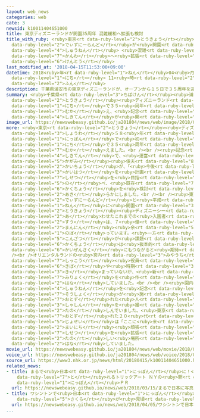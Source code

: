 ```yaml
---
layout: web_news
categories: web
cate: 3
newsid: k10011404651000
title: 東京ディズニーランドが開園35周年 混雑緩和へ拡張も検討
title_with_ruby: <ruby>東京<rt data-ruby-level="2">とうきょう</rt></ruby><ruby>ディズニーランド<rt
  data-ruby-level="2">でぃずにーらんど</rt></ruby>が<ruby>開園<rt data-ruby-level="3">かいえん</rt></ruby>35<ruby>周年<rt
  data-ruby-level="4">しゅうねん</rt></ruby> <ruby>混雑<rt data-ruby-level="5">こんざつ</rt></ruby><ruby>緩和<rt
  data-ruby-level="7">かんわ</rt></ruby>へ<ruby>拡張<rt data-ruby-level="6">かくちょう</rt></ruby>も<ruby>検討<rt
  data-ruby-level="6">けんとう</rt></ruby>
last_modified_at: '2018-04-15T11:53:00+09:00'
datetime: 2018<ruby>年<rt data-ruby-level="1">ねん</rt></ruby>04<ruby>月<rt data-ruby-level="1">がつ</rt></ruby>15<ruby>日<rt
  data-ruby-level="1">にち</rt></ruby> 11<ruby>時<rt data-ruby-level="2">じ</rt></ruby>53<ruby>分<rt
  data-ruby-level="2">ふん</rt></ruby>
description: 千葉県浦安市の東京ディズニーランドが、オープンから１５日で３５周年を迎え、記念の式典が開かれました。
summary: <ruby>千葉県<rt data-ruby-level="3">ちばけん</rt></ruby><ruby>浦安市<rt data-ruby-level="7">うらやすし</rt></ruby>の<ruby>東京<rt
  data-ruby-level="2">とうきょう</rt></ruby><ruby>ディズニーランド<rt data-ruby-level="2">でぃずにーらんど</rt></ruby>が、オープンから１５<ruby>日<rt
  data-ruby-level="1">にち</rt></ruby>で３５<ruby>周年<rt data-ruby-level="4">しゅうねん</rt></ruby>を<ruby>迎<rt
  data-ruby-level="7">むか</rt></ruby>え、<ruby>記念<rt data-ruby-level="4">きねん</rt></ruby>の<ruby>式典<rt
  data-ruby-level="4">しきてん</rt></ruby>が<ruby>開<rt data-ruby-level="3">ひら</rt></ruby>かれました。
image_url: https://newswebeasy.github.io/ja201804/news/web/image/2018/04/15/K10011404651_1804151147_1804151153_01_02.jpg
more: <ruby>東京<rt data-ruby-level="2">とうきょう</rt></ruby><ruby>ディズニーランド<rt data-ruby-level="2">でぃずにーらんど</rt></ruby>は、<ruby>昭和<rt
  data-ruby-level="3">しょうわ</rt></ruby>５８<ruby>年<rt data-ruby-level="1">ねん</rt></ruby>に<ruby>日本<rt
  data-ruby-level="1">にっぽん</rt></ruby>で<ruby>初<rt data-ruby-level="4">はじ</rt></ruby>めてのテーマパークとしてオープンし、１５<ruby>日<rt
  data-ruby-level="1">にち</rt></ruby>で３５<ruby>周年<rt data-ruby-level="4">しゅうねん</rt></ruby>を<ruby>迎<rt
  data-ruby-level="7">むか</rt></ruby>えました。<br /><br /><ruby>記念<rt data-ruby-level="4">きねん</rt></ruby>の<ruby>式典<rt
  data-ruby-level="4">しきてん</rt></ruby>で、<ruby>運営<rt data-ruby-level="5">うんえい</rt></ruby>するオリエンタルランドの<ruby>加賀見<rt
  data-ruby-level="5">かがみ</rt></ruby><ruby>俊夫<rt data-ruby-level="8">としお</rt></ruby><ruby>会長<rt
  data-ruby-level="2">かいちょう</rt></ruby>が、「<ruby>今後<rt data-ruby-level="2">こんご</rt></ruby>もさまざまな<ruby>開発<rt
  data-ruby-level="3">かいはつ</rt></ruby>を<ruby>計画<rt data-ruby-level="2">けいかく</rt></ruby>しており、オンリーワンの<ruby>施設<rt
  data-ruby-level="7">しせつ</rt></ruby>を<ruby>目指<rt data-ruby-level="3">めざ</rt></ruby>したい」と<ruby>述<rt
  data-ruby-level="5">の</rt></ruby>べ、<ruby>既存<rt data-ruby-level="7">きそん</rt></ruby>のテーマパークの<ruby>拡張<rt
  data-ruby-level="6">かくちょう</rt></ruby>を<ruby>検討<rt data-ruby-level="6">けんとう</rt></ruby>していることを<ruby>明<rt
  data-ruby-level="2">あき</rt></ruby>らかにしました。<br /><br /><ruby>東京<rt data-ruby-level="2">とうきょう</rt></ruby><ruby>ディズニーランド<rt
  data-ruby-level="2">でぃずにーらんど</rt></ruby>と<ruby>平成<rt data-ruby-level="4">へいせい</rt></ruby>１３<ruby>年<rt
  data-ruby-level="1">ねん</rt></ruby>に<ruby>開園<rt data-ruby-level="3">かいえん</rt></ruby>した<ruby>東京<rt
  data-ruby-level="2">とうきょう</rt></ruby><ruby>ディズニーシー<rt data-ruby-level="2">でぃずにーしー</rt></ruby>を<ruby>合<rt
  data-ruby-level="2">あ</rt></ruby>わせたこれまでの<ruby>入園者<rt data-ruby-level="3">にゅうえんしゃ</rt></ruby><ruby>数<rt
  data-ruby-level="2">すう</rt></ruby>は、７<ruby>億<rt data-ruby-level="4">おく</rt></ruby>２０００<ruby>万人<rt
  data-ruby-level="2">まんにん</rt></ruby><ruby>余<rt data-ruby-level="5">あま</rt></ruby>りに<ruby>上<rt
  data-ruby-level="1">のぼ</rt></ruby>っています。<ruby>一方<rt data-ruby-level="2">いっぽう</rt></ruby>で<ruby>混雑<rt
  data-ruby-level="5">こんざつ</rt></ruby>が<ruby>課題<rt data-ruby-level="4">かだい</rt></ruby>となっていて、テーマパークの<ruby>拡張<rt
  data-ruby-level="6">かくちょう</rt></ruby>は<ruby>抜本的<rt data-ruby-level="7">ばっぽんてき</rt></ruby>な<ruby>改善策<rt
  data-ruby-level="6">かいぜんさく</rt></ruby>にもつながると<ruby>期待<rt data-ruby-level="3">きたい</rt></ruby>されています。<br
  /><br />オリエンタルランドの<ruby>宮内<rt data-ruby-level="3">みやうち</rt></ruby><ruby>良一<rt data-ruby-level="4">りょういち</rt></ruby><ruby>執行<rt
  data-ruby-level="7">しっこう</rt></ruby><ruby>役員<rt data-ruby-level="3">やくいん</rt></ruby>は「<ruby>規模<rt
  data-ruby-level="6">きぼ</rt></ruby>や<ruby>時期<rt data-ruby-level="3">じき</rt></ruby>はまだ<ruby>決<rt
  data-ruby-level="3">き</rt></ruby>まっていないが、<ruby>新<rt data-ruby-level="2">あら</rt></ruby>たな<ruby>魅力<rt
  data-ruby-level="7">みりょく</rt></ruby>を<ruby>作<rt data-ruby-level="2">つく</rt></ruby>っていきたい」と<ruby>話<rt
  data-ruby-level="2">はな</rt></ruby>していました。<br /><br /><ruby>園内<rt data-ruby-level="2">えんない</rt></ruby>では３５<ruby>周年<rt
  data-ruby-level="4">しゅうねん</rt></ruby>を<ruby>記念<rt data-ruby-level="4">きねん</rt></ruby>する<ruby>装飾<rt
  data-ruby-level="7">そうしょく</rt></ruby>が<ruby>施<rt data-ruby-level="7">ほどこ</rt></ruby>され、<ruby>訪<rt
  data-ruby-level="7">おとず</rt></ruby>れた<ruby>人<rt data-ruby-level="1">ひと</rt></ruby>は<ruby>写真<rt
  data-ruby-level="3">しゃしん</rt></ruby>を<ruby>撮<rt data-ruby-level="7">と</rt></ruby>るなどして<ruby>楽<rt
  data-ruby-level="2">たの</rt></ruby>しんでいました。<ruby>東京<rt data-ruby-level="2">とうきょう</rt></ruby>から<ruby>訪<rt
  data-ruby-level="7">おとず</rt></ruby>れた２０<ruby>代<rt data-ruby-level="3">だい</rt></ruby>の<ruby>女性<rt
  data-ruby-level="5">じょせい</rt></ruby>は「ここに<ruby>来<rt data-ruby-level="7">きた</rt></ruby>るために<ruby>毎日<rt
  data-ruby-level="2">まいにち</rt></ruby><ruby>頑張<rt data-ruby-level="7">がんば</rt></ruby>っています。<ruby>施設<rt
  data-ruby-level="7">しせつ</rt></ruby>を<ruby>拡張<rt data-ruby-level="6">かくちょう</rt></ruby>して、もっと<ruby>楽<rt
  data-ruby-level="2">たの</rt></ruby>しい<ruby>場所<rt data-ruby-level="3">ばしょ</rt></ruby>になってほしいです」と<ruby>話<rt
  data-ruby-level="2">はな</rt></ruby>していました。
movie_url: https://newswebeasy.github.io/ja201804/news/web/movie/2018/04/15/k10011404651_201804151220_201804151226.mp4
voice_url: https://newswebeasy.github.io/ja201804/news/web/voice/2018/04/15/k10011404651_201804151220_201804151226.mp3
source_url: https://www3.nhk.or.jp/news/html/20180415/k10011404651000.html
related_news:
- title: まるで<ruby>日本<rt data-ruby-level="1">にっぽん</rt></ruby>に！<ruby>写真<rt data-ruby-level="3">しゃしん</rt></ruby>が<ruby>撮<rt
    data-ruby-level="7">と</rt></ruby>れるトリックアート ＮＹの<ruby>駅<rt data-ruby-level="3">えき</rt></ruby>で<ruby>日本<rt
    data-ruby-level="1">にっぽん</rt></ruby>ＰＲ
  url: https://newswebeasy.github.io/news/web/2018/03/15/まるで日本に写真が撮れるトリックアート-NYの駅で日本PR
- title: ワシントンで<ruby>日本<rt data-ruby-level="1">にっぽん</rt></ruby>から<ruby>寄贈<rt data-ruby-level="7">きぞう</rt></ruby>の<ruby>桜<rt
    data-ruby-level="5">さくら</rt></ruby>が<ruby>見頃<rt data-ruby-level="7">みごろ</rt></ruby>
  url: https://newswebeasy.github.io/news/web/2018/04/05/ワシントンで日本から寄贈の桜が見頃
...
```

